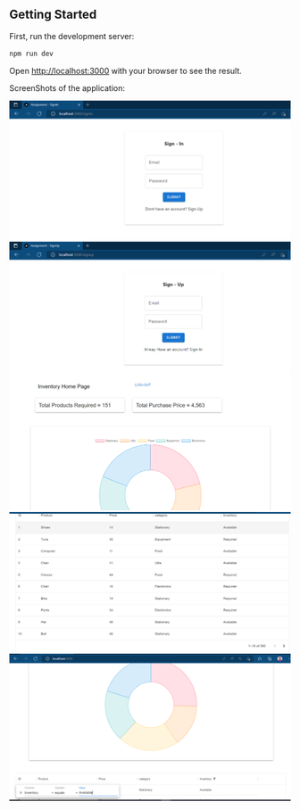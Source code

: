 ## Getting Started

First, run the development server:

```bash
npm run dev
```

Open [http://localhost:3000](http://localhost:3000) with your browser to see the result.

ScreenShots of the application:

![Image1](/images/signin.PNG "Sign-in")
![Image1](/images/signup.PNG "Sign-up")
![Image1](/images/home.PNG "Home")
![Image1](/images/table.PNG "Table")
![Image1](/images/filter.PNG "Filter")

